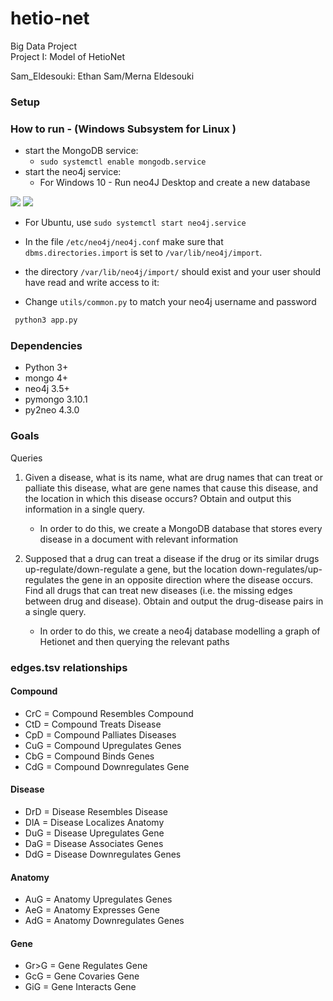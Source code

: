 # hetio-net
Big Data Project  
Project I: Model of HetioNet

Sam_Eldesouki: Ethan Sam/Merna Eldesouki

### Setup

### How to run - (Windows Subsystem for Linux )

- start the MongoDB service:
    - `sudo systemctl enable mongodb.service`
- start the neo4j service:
  - For Windows 10 
        - Run neo4J Desktop and create a new database 

![](https://media.discordapp.net/attachments/688449265227268174/692893417289678908/unknown.png)
![](https://media.discordapp.net/attachments/688449265227268174/692895470854471730/unknown.png)

  - For Ubuntu, use `sudo systemctl start neo4j.service`
- In the file `/etc/neo4j/neo4j.conf` make sure that `dbms.directories.import` is set to `/var/lib/neo4j/import`.
- the directory `/var/lib/neo4j/import/` should exist and your user should have read and write access to it:

- Change `utils/common.py` to match your neo4j username and password


```bash terminal 
 python3 app.py 
```

### Dependencies

- Python 3+
- mongo 4+
- neo4j 3.5+
- pymongo 3.10.1
- py2neo 4.3.0

### Goals

Queries

1. Given a disease, what is its name, what are drug names
that can treat or palliate this disease, what are gene
names that cause this disease, and the location in which this disease
occurs? Obtain and output this information in a single
query.
    - In order to do this, we  create a MongoDB database that stores 
    every disease in a document with relevant information

1. Supposed that a drug can treat a disease if the drug or
its similar drugs up-regulate/down-regulate a gene, but
the location down-regulates/up-regulates the gene in
an opposite direction where the disease occurs. Find all
drugs that can treat new diseases (i.e. the missing
edges between drug and disease). Obtain and output
the drug-disease pairs in a single query.

    - In order to do this, we create a neo4j database 
    modelling a graph of Hetionet and then querying the relevant paths

### edges.tsv relationships

#### Compound
- CrC = Compound Resembles Compound
- CtD = Compound Treats Disease
- CpD = Compound Palliates Diseases
- CuG = Compound Upregulates Genes
- CbG = Compound Binds Genes
- CdG = Compound Downregulates Gene

#### Disease
- DrD = Disease Resembles Disease
- DlA = Disease Localizes Anatomy
- DuG = Disease Upregulates Gene
- DaG = Disease Associates Genes
- DdG = Disease Downregulates Genes

#### Anatomy
- AuG = Anatomy Upregulates Genes
- AeG = Anatomy Expresses Gene
- AdG = Anatomy Downregulates Genes

#### Gene
- Gr>G = Gene Regulates Gene
- GcG = Gene Covaries Gene
- GiG = Gene Interacts Gene
